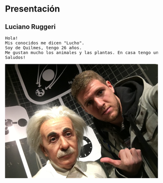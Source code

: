 # Presentación

## Luciano Ruggeri
<pre>Hola!
Mis conocidos me dicen "Lucho". 
Soy de Quilmes, tengo 26 años.
Me gustan mucho los animales y las plantas. En casa tengo una gata (negra) como amuleto de la suerte :D. Tambien me gusta mucho la música en especial el rock and roll! 
Saludos! 
</pre>
![Yo](1.jpg)




